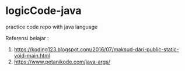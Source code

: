 # logicCode-java
practice code repo with java language

Referensi belajar :
1. https://koding123.blogspot.com/2016/07/maksud-dari-public-static-void-main.html
2. https://www.petanikode.com/java-args/
